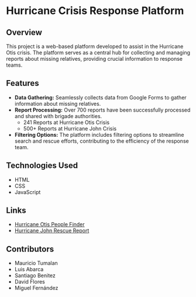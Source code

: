 # Hurricane Crisis Response Platform

## Overview

This project is a web-based platform developed to assist in the Hurricane Otis crisis. The platform serves as a central hub for collecting and managing reports about missing relatives, providing crucial information to response teams.

## Features

- **Data Gathering:** Seamlessly collects data from Google Forms to gather information about missing relatives.
- **Report Processing:** Over 700 reports have been successfully processed and shared with brigade authorities.
  - 241 Reports at Hurricane Otis Crisis
  - 500+ Reports at Hurricane John Crisis
- **Filtering Options:** The platform includes filtering options to streamline search and rescue efforts, contributing to the efficiency of the response team.

## Technologies Used

- HTML
- CSS
- JavaScript

## Links
- [Hurricane Otis People Finder](https://mtumalan.github.io/poracapulco/huracanotis/)
- [Hurricane John Rescue Report](https://mtumalan.github.io/poracapulco/huracanjohn/)

## Contributors

- Mauricio Tumalan
- Luis Abarca
- Santiago Benitez
- David Flores 
- Miguel Fernández
